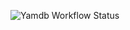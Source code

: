 ![Yamdb Workflow Status](https://github.com/WispHes/yamdb_final/actions/workflows/yamdb_workflow.yml/badge.svg?branch=master&event=push)
